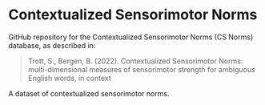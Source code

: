 # Contextualized Sensorimotor Norms

GitHub repository for the Contextualized Sensorimotor Norms (CS Norms) database, as described in:

> Trott, S., Bergen, B. (2022). Contextualized Sensorimotor Norms: multi-dimensional measures of sensorimotor strength for ambiguous English words, in context



A dataset of contextualized sensorimotor norms.
